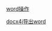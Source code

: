 [word操作](https://www.cnblogs.com/maoyuwei/p/11637738.html)

[docx4j导出word](https://www.chendd.cn/blog/article/type/1487265170660069377.html)